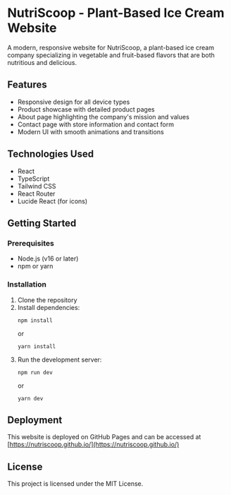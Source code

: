# NutriScoop - Plant-Based Ice Cream Website

A modern, responsive website for NutriScoop, a plant-based ice cream company specializing in vegetable and fruit-based flavors that are both nutritious and delicious.

## Features

- Responsive design for all device types
- Product showcase with detailed product pages
- About page highlighting the company's mission and values
- Contact page with store information and contact form
- Modern UI with smooth animations and transitions

## Technologies Used

- React
- TypeScript
- Tailwind CSS
- React Router
- Lucide React (for icons)

## Getting Started

### Prerequisites

- Node.js (v16 or later)
- npm or yarn

### Installation

1. Clone the repository
2. Install dependencies:
   ```
   npm install
   ```
   or
   ```
   yarn install
   ```
3. Run the development server:
   ```
   npm run dev
   ```
   or
   ```
   yarn dev
   ```

## Deployment

This website is deployed on GitHub Pages and can be accessed at [https://nutriscoop.github.io/](https://nutriscoop.github.io/)

## License

This project is licensed under the MIT License.
